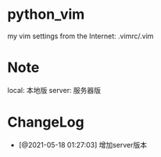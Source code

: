 # python_vim
my vim settings from the Internet: .vimrc/.vim

# Note
local: 本地版
server: 服务器版

# ChangeLog
* [@2021-05-18 01:27:03] 增加server版本
